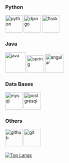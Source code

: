 ### Python
[<img src='https://escoladigital-production-storage.s3.amazonaws.com/uploads/images/original/20201103113533.png' alt='python' height='55'>](https://www.python.org/)  [<img src='https://cdn.iconscout.com/icon/free/png-512/django-1-282754.png' alt='django' height='55'>](https://www.djangoproject.com/)  [<img src='https://brandslogos.com/wp-content/uploads/images/large/flask-logo.png' alt='flask' height='55'>](https://flask.palletsprojects.com/en/2.0.x/)

### Java
[<img src='https://logospng.org/download/java/logo-java-256.png' alt='java' height='65'>](https://www.java.com/en/)  [<img src='https://img.icons8.com/color/452/spring-logo.png' alt='spring' height='55'>](https://spring.io/)  [<img src='https://upload.wikimedia.org/wikipedia/commons/thumb/c/cf/Angular_full_color_logo.svg/1024px-Angular_full_color_logo.svg.png' alt='angular' height='60'>](https://angular.io/)

### Data Bases
[<img src='https://marcas-logos.net/wp-content/uploads/2020/11/MySQL-logo.png' alt='mysql' height='55'>](https://www.mysql.com/)  [<img src='https://img.icons8.com/color/452/postgreesql.png' alt='postgresql' height='55'>](https://www.postgresql.org/)

### Others
[<img src='https://cdn.jsdelivr.net/npm/simple-icons@3.0.1/icons/github.svg' alt='github' height='55'>](https://github.com/david-nine)  [<img src='https://git-scm.com/images/logos/downloads/Git-Icon-1788C.png' alt='git' height='55'>](https://git-scm.com/)
<br><br>
[![Top Langs](https://github-readme-stats.vercel.app/api/top-langs/?username=david-nine)](https://github.com/anuraghazra/github-readme-stats)
